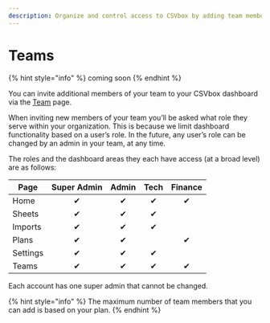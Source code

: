 ```yaml
---
description: Organize and control access to CSVbox by adding team members.
---
```


# Teams

{% hint style="info" %}
coming soon
{% endhint %}

You can invite additional members of your team to your CSVbox dashboard via the [Team](https://app.csvbox.io/user/team) page.

When inviting new members of your team you’ll be asked what role they serve within your organization. This is because we limit dashboard functionality based on a user’s role. In the future, any user’s role can be changed by an admin in your team, at any time.

The roles and the dashboard areas they each have access (at a broad level) are as follows:

<table data-full-width="false"><thead><tr><th>Page</th><th align="center">Super Admin</th><th align="center">Admin</th><th align="center">Tech</th><th align="center">Finance</th></tr></thead><tbody><tr><td>Home</td><td align="center">✔</td><td align="center">✔</td><td align="center">✔</td><td align="center">✔</td></tr><tr><td>Sheets</td><td align="center">✔</td><td align="center">✔</td><td align="center">✔</td><td align="center"></td></tr><tr><td>Imports</td><td align="center">✔</td><td align="center">✔</td><td align="center">✔</td><td align="center"></td></tr><tr><td>Plans</td><td align="center">✔</td><td align="center">✔</td><td align="center"></td><td align="center">✔</td></tr><tr><td>Settings</td><td align="center">✔</td><td align="center">✔</td><td align="center">✔</td><td align="center"></td></tr><tr><td>Teams</td><td align="center">✔</td><td align="center">✔</td><td align="center">✔</td><td align="center">✔</td></tr></tbody></table>

Each account has one super admin that cannot be changed.

{% hint style="info" %}
The maximum number of team members that you can add is based on your plan.
{% endhint %}
